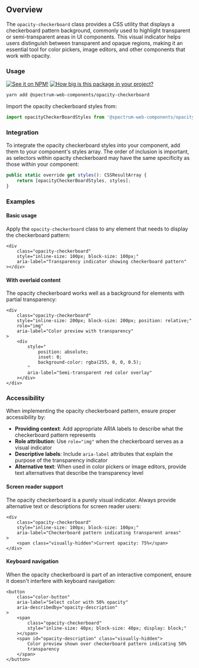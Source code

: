 ## Overview

The `opacity-checkerboard` class provides a CSS utility that displays a checkerboard pattern background, commonly used to highlight transparent or semi-transparent areas in UI components. This visual indicator helps users distinguish between transparent and opaque regions, making it an essential tool for color pickers, image editors, and other components that work with opacity.

### Usage

[![See it on NPM!](https://img.shields.io/npm/v/@spectrum-web-components/opacity-checkerboard?style=for-the-badge)](https://www.npmjs.com/package/@spectrum-web-components/opacity-checkerboard)
[![How big is this package in your project?](https://img.shields.io/bundlephobia/minzip/@spectrum-web-components/opacity-checkerboard?style=for-the-badge)](https://bundlephobia.com/result?p=@spectrum-web-components/opacity-checkerboard)

```bash
yarn add @spectrum-web-components/opacity-checkerboard
```

Import the opacity checkerboard styles from:

```javascript
import opacityCheckerBoardStyles from '@spectrum-web-components/opacity-checkerboard/src/opacity-checkerboard.css.js';
```

### Integration

To integrate the opacity checkerboard styles into your component, add them to your component's styles array. The order of inclusion is important, as selectors within opacity checkerboard may have the same specificity as those within your component:

```javascript
public static override get styles(): CSSResultArray {
    return [opacityCheckerBoardStyles, styles];
}
```

### Examples

#### Basic usage

Apply the `opacity-checkerboard` class to any element that needs to display the checkerboard pattern:

```html-live demo
<div
    class="opacity-checkerboard"
    style="inline-size: 100px; block-size: 100px;"
    aria-label="Transparency indicator showing checkerboard pattern"
></div>
```

#### With overlaid content

The opacity checkerboard works well as a background for elements with partial transparency:

```html-live
<div
    class="opacity-checkerboard"
    style="inline-size: 200px; block-size: 200px; position: relative;"
    role="img"
    aria-label="Color preview with transparency"
>
    <div
        style="
            position: absolute;
            inset: 0;
            background-color: rgba(255, 0, 0, 0.5);
        "
        aria-label="Semi-transparent red color overlay"
    ></div>
</div>
```

### Accessibility

When implementing the opacity checkerboard pattern, ensure proper accessibility by:

- **Providing context**: Add appropriate ARIA labels to describe what the checkerboard pattern represents
- **Role attribution**: Use `role="img"` when the checkerboard serves as a visual indicator
- **Descriptive labels**: Include `aria-label` attributes that explain the purpose of the transparency indicator
- **Alternative text**: When used in color pickers or image editors, provide text alternatives that describe the transparency level

#### Screen reader support

The opacity checkerboard is a purely visual indicator. Always provide alternative text or descriptions for screen reader users:

```html-live
<div
    class="opacity-checkerboard"
    style="inline-size: 100px; block-size: 100px;"
    aria-label="Checkerboard pattern indicating transparent areas"
>
    <span class="visually-hidden">Current opacity: 75%</span>
</div>
```

#### Keyboard navigation

When the opacity checkerboard is part of an interactive component, ensure it doesn't interfere with keyboard navigation:

```html-live
<button
    class="color-button"
    aria-label="Select color with 50% opacity"
    aria-describedby="opacity-description"
>
    <span
        class="opacity-checkerboard"
        style="inline-size: 40px; block-size: 40px; display: block;"
    ></span>
    <span id="opacity-description" class="visually-hidden">
        Color preview shown over checkerboard pattern indicating 50%
        transparency
    </span>
</button>
```
